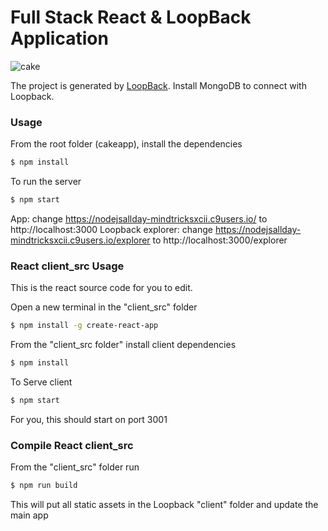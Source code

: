 # Full Stack React & LoopBack Application

![cake](https://user-images.githubusercontent.com/29064878/36378340-5845472c-1572-11e8-9f9b-5484c78f1169.JPG)

The project is generated by [LoopBack](http://loopback.io). Install MongoDB to connect with Loopback.

### Usage

From the root folder (cakeapp), install the dependencies

```sh
$ npm install
```
To run the server

```sh
$ npm start
```

App:
change https://nodejsallday-mindtricksxcii.c9users.io/ to http://localhost:3000
Loopback explorer:
change https://nodejsallday-mindtricksxcii.c9users.io/explorer to http://localhost:3000/explorer

### React client_src Usage 
This is the react source code for you to edit.

Open a new terminal in the "client_src" folder

```sh
$ npm install -g create-react-app
```

From the "client_src folder" install client dependencies

```sh
$ npm install
```

 To Serve client

 ```sh
$ npm start
```

For you, this should start on port 3001

### Compile React client_src

From the "client_src" folder run

 ```sh
$ npm run build
```

This will put all static assets in the Loopback "client" folder and update the main app
